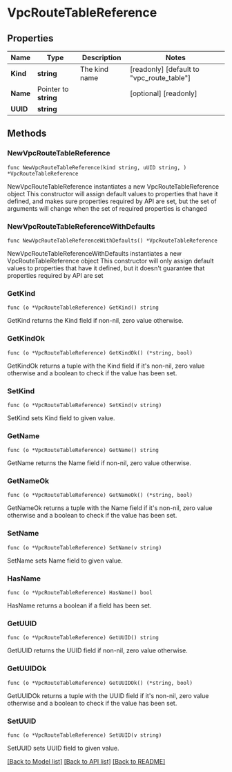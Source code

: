 # VpcRouteTableReference

## Properties

Name | Type | Description | Notes
------------ | ------------- | ------------- | -------------
**Kind** | **string** | The kind name | [readonly] [default to "vpc_route_table"]
**Name** | Pointer to **string** |  | [optional] [readonly] 
**UUID** | **string** |  | 

## Methods

### NewVpcRouteTableReference

`func NewVpcRouteTableReference(kind string, uUID string, ) *VpcRouteTableReference`

NewVpcRouteTableReference instantiates a new VpcRouteTableReference object
This constructor will assign default values to properties that have it defined,
and makes sure properties required by API are set, but the set of arguments
will change when the set of required properties is changed

### NewVpcRouteTableReferenceWithDefaults

`func NewVpcRouteTableReferenceWithDefaults() *VpcRouteTableReference`

NewVpcRouteTableReferenceWithDefaults instantiates a new VpcRouteTableReference object
This constructor will only assign default values to properties that have it defined,
but it doesn't guarantee that properties required by API are set

### GetKind

`func (o *VpcRouteTableReference) GetKind() string`

GetKind returns the Kind field if non-nil, zero value otherwise.

### GetKindOk

`func (o *VpcRouteTableReference) GetKindOk() (*string, bool)`

GetKindOk returns a tuple with the Kind field if it's non-nil, zero value otherwise
and a boolean to check if the value has been set.

### SetKind

`func (o *VpcRouteTableReference) SetKind(v string)`

SetKind sets Kind field to given value.


### GetName

`func (o *VpcRouteTableReference) GetName() string`

GetName returns the Name field if non-nil, zero value otherwise.

### GetNameOk

`func (o *VpcRouteTableReference) GetNameOk() (*string, bool)`

GetNameOk returns a tuple with the Name field if it's non-nil, zero value otherwise
and a boolean to check if the value has been set.

### SetName

`func (o *VpcRouteTableReference) SetName(v string)`

SetName sets Name field to given value.

### HasName

`func (o *VpcRouteTableReference) HasName() bool`

HasName returns a boolean if a field has been set.

### GetUUID

`func (o *VpcRouteTableReference) GetUUID() string`

GetUUID returns the UUID field if non-nil, zero value otherwise.

### GetUUIDOk

`func (o *VpcRouteTableReference) GetUUIDOk() (*string, bool)`

GetUUIDOk returns a tuple with the UUID field if it's non-nil, zero value otherwise
and a boolean to check if the value has been set.

### SetUUID

`func (o *VpcRouteTableReference) SetUUID(v string)`

SetUUID sets UUID field to given value.



[[Back to Model list]](../README.md#documentation-for-models) [[Back to API list]](../README.md#documentation-for-api-endpoints) [[Back to README]](../README.md)


